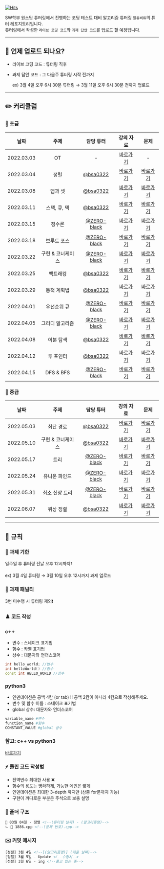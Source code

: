 [![Hits](https://hits.seeyoufarm.com/api/count/incr/badge.svg?url=https%3A%2F%2Fgithub.com%2FAltu-Bitu-2%2FNotice%2F&count_bg=%2379C83D&title_bg=%23555555&icon=&icon_color=%23E7E7E7&title=hits&edge_flat=false)](https://hits.seeyoufarm.com)

SW학부 원스탑 튜터링에서 진행하는 코딩 테스트 대비 알고리즘 튜터링 `알튜비튜`의 튜터 레포지토리입니다.  
튜터링에서 작성한 `라이브 코딩 코드`와 `과제 답안 코드`를 업로드 할 예정입니다.

---

## 📅 언제 업로드 되나요?

- 라이브 코딩 코드 : 튜터링 직후
- 과제 답안 코드 : 그 다음주 튜터링 시작 전까지

    ex) 3월 4일 오후 6시 30분 튜터링 → 3월 11일 오후 6시 30분 전까지 업로드

---   
## ✏️ 커리큘럼   
### 🌙 초급
|    날짜    | 주제 | 담당 튜터 | 강의 자료 | 문제 |
|:----------:|:----:|:---------:|:---------:|:----:|
| 2022.03.03 |  OT  |     -     |[바로가기](https://github.com/Altu-Bitu-2/Notice/blob/main/00.%20%EA%B0%95%EC%9D%98%EC%9E%90%EB%A3%8C/00.%20OT.pdf)|-|
| 2022.03.04 |정렬|[@bsa0322](https://github.com/bsa0322)|[바로가기](https://github.com/Altu-Bitu-2/Notice/blob/main/00.%20%EA%B0%95%EC%9D%98%EC%9E%90%EB%A3%8C/01.%20%EC%A0%95%EB%A0%AC.pdf)|[바로가기](https://github.com/Altu-Bitu-2/Notice/tree/main/03%EC%9B%94%2004%EC%9D%BC%20-%20%EC%A0%95%EB%A0%AC)|
| 2022.03.08 |맵과 셋|[@bsa0322](https://github.com/bsa0322)|[바로가기](https://github.com/Altu-Bitu-2/Notice/blob/main/00.%20%EA%B0%95%EC%9D%98%EC%9E%90%EB%A3%8C/02.%20%EB%A7%B5%EA%B3%BC%20%EC%85%8B.pdf)|[바로가기](https://github.com/Altu-Bitu-2/Notice/tree/main/03%EC%9B%94%2008%EC%9D%BC%20-%20%EB%A7%B5%EA%B3%BC%20%EC%85%8B)|
| 2022.03.11 |스택, 큐, 덱|[@bsa0322](https://github.com/bsa0322)|[바로가기](https://github.com/Altu-Bitu-2/Notice/blob/main/00.%20%EA%B0%95%EC%9D%98%EC%9E%90%EB%A3%8C/03.%20%EC%8A%A4%ED%83%9D%2C%20%ED%81%90%2C%20%EB%8D%B1.pdf)|[바로가기](https://github.com/Altu-Bitu-2/Notice/blob/main/03%EC%9B%94%2011%EC%9D%BC%20-%20%EC%8A%A4%ED%83%9D,%20%ED%81%90,%20%EB%8D%B1/README.md)|
| 2022.03.15 |정수론|[@ZERO-black](https://github.com/ZERO-black)|[바로가기](https://github.com/Altu-Bitu-2/Notice/blob/main/00.%20%EA%B0%95%EC%9D%98%EC%9E%90%EB%A3%8C/04.%20%EC%A0%95%EC%88%98%EB%A1%A0.pdf)|[바로가기](https://github.com/Altu-Bitu-2/Notice/tree/main/03%EC%9B%94%2015%EC%9D%BC%20-%20%EC%A0%95%EC%88%98%EB%A1%A0)|
| 2022.03.18 |브루트 포스|[@ZERO-black](https://github.com/ZERO-black)|[바로가기](https://github.com/Altu-Bitu-2/Notice/blob/main/00.%20%EA%B0%95%EC%9D%98%EC%9E%90%EB%A3%8C/05.%20%EB%B8%8C%EB%A3%A8%ED%8A%B8%ED%8F%AC%EC%8A%A4.pdf)|[바로가기](https://github.com/Altu-Bitu-2/Notice/blob/main/03%EC%9B%94%2018%EC%9D%BC%20-%20%EB%B8%8C%EB%A3%A8%ED%8A%B8%ED%8F%AC%EC%8A%A4/README.md)|
| 2022.03.22 |구현 & 코너케이스|[@ZERO-black](https://github.com/ZERO-black)|[바로가기](https://github.com/Altu-Bitu-2/Notice/blob/main/00.%20%EA%B0%95%EC%9D%98%EC%9E%90%EB%A3%8C/06.%20%EA%B5%AC%ED%98%84%2B%EC%BD%94%EB%84%88%EC%BC%80%EC%9D%B4%EC%8A%A4.pdf)|[바로가기](https://github.com/Altu-Bitu-2/Notice/tree/main/03%EC%9B%94%2022%EC%9D%BC%20-%20%EA%B5%AC%ED%98%84%20%26%20%EC%BD%94%EB%84%88%EC%BC%80%EC%9D%B4%EC%8A%A4)|
| 2022.03.25 |백트래킹|[@bsa0322](https://github.com/bsa0322)|[바로가기](https://github.com/Altu-Bitu-2/Notice/blob/main/00.%20%EA%B0%95%EC%9D%98%EC%9E%90%EB%A3%8C/07.%20%EB%B0%B1%ED%8A%B8%EB%9E%98%ED%82%B9.pdf)|[바로가기](https://github.com/Altu-Bitu-2/Notice/tree/main/03%EC%9B%94%2025%EC%9D%BC%20-%20%EB%B0%B1%ED%8A%B8%EB%9E%98%ED%82%B9)|
| 2022.03.29 |동적 계획법|[@bsa0322](https://github.com/bsa0322)|[바로가기](https://github.com/Altu-Bitu-2/Notice/blob/main/00.%20%EA%B0%95%EC%9D%98%EC%9E%90%EB%A3%8C/08.%20%EB%8F%99%EC%A0%81%EA%B3%84%ED%9A%8D%EB%B2%95.pdf)|[바로가기](https://github.com/Altu-Bitu-2/Notice/tree/main/03%EC%9B%94%2029%EC%9D%BC%20-%20%EB%8F%99%EC%A0%81%20%EA%B3%84%ED%9A%8D%EB%B2%95)|
| 2022.04.01 |우선순위 큐|[@ZERO-black](https://github.com/ZERO-black)|[바로가기](https://github.com/Altu-Bitu-2/Notice/blob/main/00.%20%EA%B0%95%EC%9D%98%EC%9E%90%EB%A3%8C/09.%20%EC%9A%B0%EC%84%A0%EC%88%9C%EC%9C%84%20%ED%81%90.pdf)|[바로가기](https://github.com/Altu-Bitu-2/Notice/blob/main/04%EC%9B%94%2001%EC%9D%BC%20-%20%EC%9A%B0%EC%84%A0%EC%88%9C%EC%9C%84%20%ED%81%90/README.md)|
| 2022.04.05 |그리디 알고리즘|[@ZERO-black](https://github.com/ZERO-black)|[바로가기](https://github.com/Altu-Bitu-2/Notice/blob/main/00.%20%EA%B0%95%EC%9D%98%EC%9E%90%EB%A3%8C/10.%20%EA%B7%B8%EB%A6%AC%EB%94%94%20%EC%95%8C%EA%B3%A0%EB%A6%AC%EC%A6%98.pdf)|[바로가기](https://github.com/Altu-Bitu-2/Notice/blob/main/04%EC%9B%94%2005%EC%9D%BC%20-%20%EA%B7%B8%EB%A6%AC%EB%94%94%20%EC%95%8C%EA%B3%A0%EB%A6%AC%EC%A6%98/README.md)|
| 2022.04.08 |이분 탐색|[@bsa0322](https://github.com/bsa0322)|[바로가기](https://github.com/Altu-Bitu-2/Notice/blob/main/00.%20%EA%B0%95%EC%9D%98%EC%9E%90%EB%A3%8C/11.%20%EC%9D%B4%EB%B6%84%20%ED%83%90%EC%83%89.pdf)|[바로가기](https://github.com/Altu-Bitu-2/Notice/blob/main/04%EC%9B%94%2008%EC%9D%BC%20-%20%EC%9D%B4%EB%B6%84%20%ED%83%90%EC%83%89)|
| 2022.04.12 |투 포인터|[@bsa0322](https://github.com/bsa0322)|[바로가기](https://github.com/Altu-Bitu-2/Notice/blob/main/00.%20%EA%B0%95%EC%9D%98%EC%9E%90%EB%A3%8C/12.%20%ED%88%AC%20%ED%8F%AC%EC%9D%B8%ED%84%B0.pdf)|[바로가기](https://github.com/Altu-Bitu-2/Notice/blob/main/4%EC%9B%94%2012%EC%9D%BC%20-%20%ED%88%AC%20%ED%8F%AC%EC%9D%B8%ED%84%B0)|
| 2022.04.15 |DFS & BFS|[@ZERO-black](https://github.com/ZERO-black)|[바로가기](https://github.com/Altu-Bitu-2/Notice)|[바로가기](https://github.com/Altu-Bitu-2/Notice)|
### 🌙 중급
|    날짜    | 주제 | 담당 튜터 | 강의 자료 | 문제 |
|:----------:|:----:|:---------:|:---------:|:----:|
| 2022.05.03 |최단 경로|[@bsa0322](https://github.com/bsa0322)|[바로가기](https://github.com/Altu-Bitu-2/Notice)|[바로가기](https://github.com/Altu-Bitu-2/Notice)|
| 2022.05.10 |구현 & 코너케이스|[@bsa0322](https://github.com/bsa0322)|[바로가기](https://github.com/Altu-Bitu-2/Notice)|[바로가기](https://github.com/Altu-Bitu-2/Notice)|
| 2022.05.17 |트리|[@ZERO-black](https://github.com/ZERO-black)|[바로가기](https://github.com/Altu-Bitu-2/Notice)|[바로가기](https://github.com/Altu-Bitu-2/Notice)|
| 2022.05.24 |유니온 파인드|[@ZERO-black](https://github.com/ZERO-black)|[바로가기](https://github.com/Altu-Bitu-2/Notice)|[바로가기](https://github.com/Altu-Bitu-2/Notice)|
| 2022.05.31 |최소 신장 트리|[@ZERO-black](https://github.com/ZERO-black)|[바로가기](https://github.com/Altu-Bitu-2/Notice)|[바로가기](https://github.com/Altu-Bitu-2/Notice)|
| 2022.06.07 |위상 정렬|[@bsa0322](https://github.com/bsa0322)|[바로가기](https://github.com/Altu-Bitu-2/Notice)|[바로가기](https://github.com/Altu-Bitu-2/Notice)|


---

## 🤙 규칙

### 🎉 과제 기한

일주일 후 튜터링 전날 오후 12시까지❗

ex) 3월 4일 튜터링 → 3월 10일 오후 12시까지 과제 업로드

### 📌 과제 패널티

3번 미수행 시 튜터링 제외❗

### ♟️ 코드 작성
### c++
- 변수 : 스네이크 표기법
- 함수 : 카멜 표기법
- 상수 : 대문자와 언더스코어

```cpp
int hello_world; //변수
int helloWorld() //함수
const int HELLO_WORLD //상수
```
### python3
- 인덴테이션은 공백 4칸 (or tab)
‼ 공백 2칸이 아니라 4칸으로 작성해주세요.
- 변수 및 함수 이름 : 스네이크 표기법
- global 상수: 대문자와 언더스코어 

```py
variable_name #변수
function_name #함수
CONSTANT_VALUE #global 상수
```

### 참고: c++ vs python3
[바로가기](https://diamond-drum-0d1.notion.site/C-vs-Python3-aad9ab44648d47d5b8f71e1845081ec4)

### ⚡ 클린 코드 작성법

- 전역변수 최대한 사용 ❌
- 함수의 용도는 명확하게, 가능한 메인은 짧게
- 인덴테이션은 최대한 3-depth 까지만 (삼중 for문까지 가능)
- 구현이 까다로운 부분은 주석으로 보충 설명

### 📁 폴더 구조

```html
📁 03월 04일 - 정렬 <!--(튜터링 날짜) - (알고리즘명)-->
ㄴ 📄 1886.cpp <!--(문제 번호).cpp-->
```

### ✉️ 커밋 메시지

```html
[정렬] 3월 4일 <!--[(알고리즘명)] (제출 날짜)-->
[정렬] 3월 5일 - Update <!--수정시-->
[정렬] 3월 6일 - ing <!--풀고 있는 중-->
```
